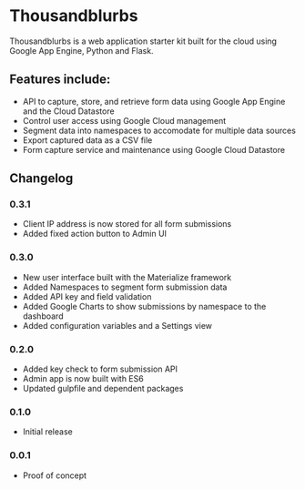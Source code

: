 # Thousandblurbs
Thousandblurbs is a web application starter kit built for the cloud using Google App Engine, Python and Flask.

## Features include:

* API to capture, store, and retrieve form data using Google App Engine and the Cloud Datastore
* Control user access using Google Cloud management
* Segment data into namespaces to accomodate for multiple data sources
* Export captured data as a CSV file
* Form capture service and maintenance using Google Cloud Datastore

## Changelog

### 0.3.1
* Client IP address is now stored for all form submissions
* Added fixed action button to Admin UI

### 0.3.0
* New user interface built with the Materialize framework
* Added Namespaces to segment form submission data
* Added API key and field validation
* Added Google Charts to show submissions by namespace to the dashboard 
* Added configuration variables and a Settings view

### 0.2.0
* Added key check to form submission API
* Admin app is now built with ES6
* Updated gulpfile and dependent packages

### 0.1.0 
* Initial release

### 0.0.1
* Proof of concept
